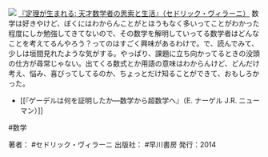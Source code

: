 
[![](https://images-fe.ssl-images-amazon.com/images/I/411tWmNvZTL._SL160_.jpg)](http://www.amazon.co.jp/exec/obidos/ASIN/4152094524/choiyaki81-22/ref=nosim)
[『定理が生まれる: 天才数学者の思索と生活』（セドリック・ヴィラーニ）](http://www.amazon.co.jp/exec/obidos/ASIN/4152094524/choiyaki81-22/ref=nosim)
数学は好きやけど、ぼくにはわからんことがとほうもなく多いってことがわかった程度にしか勉強してきてないので、その数学を解明していってる数学者はどんなことを考えてるんやろう？ってのはすごく興味があるわけで。で、読んでみて、少しは垣間見れたような気がする。やっぱり、課題に立ち向かってるときの没頭の仕方が尋常じゃない。出てくる数式とか用語の意味はわからんけど、どんだけ考え、悩み、喜びってしてるのか、ちょっとだけ知ることができて、おもしろかった。

- [[『ゲーデルは何を証明したか―数学から超数学へ』（E. ナーゲル J.R. ニューマン）]]

#数学 

著者： #セドリック・ヴィラーニ
出版社： #早川書房
発行：2014
